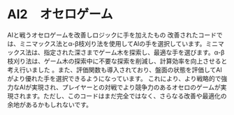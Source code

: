 # AI2　オセロゲーム
AIと戦うオセロゲームを改善しロジックに手を加えたもの
改善されたコードでは、ミニマックス法とα-β枝刈り法を使用してAIの手を選択しています。ミニマックス法は、指定された深さまでゲーム木を探索し、最適な手を選びます。α-β枝刈り法は、ゲーム木の探索中に不要な探索を削減し、計算効率を向上させると考え行いました
。また、評価関数も導入されており、盤面の状態を評価してAIがより優れた手を選択できるようになっています。
これにより、より戦略的で強力なAIが実現され、プレイヤーとの対戦でより競争力のあるオセロのゲームが実現されます。ただし、このコードはまだ完全ではなく、さらなる改善や最適化の余地があるかもしれないです。
